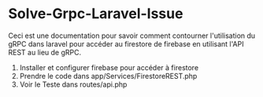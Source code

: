 # Solve-Grpc-Laravel-Issue

Ceci est une documentation pour savoir comment contourner l'utilisation du gRPC dans laravel pour accéder au firestore de firebase en utilisant l'API REST au lieu de gRPC.

1) Installer et configurer firebase pour accéder à firestore
2) Prendre le code dans app/Services/FirestoreREST.php
3) Voir le Teste dans routes/api.php 
